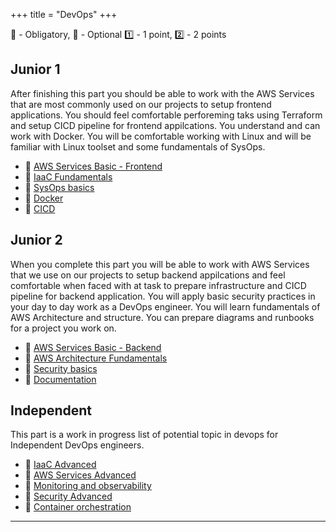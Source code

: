 +++
title = "DevOps"
+++

📗 - Obligatory, 📙 - Optional
1️⃣ - 1 point, 2️⃣ - 2 points
## Junior 1

After finishing this part you should be able to work with the AWS Services that are most commonly used on our projects to setup frontend applications. You should feel comfortable perforeming taks using Terraform and setup CICD pipeline for frontend appilcations. You understand and can work with Docker. You will be comfortable working with Linux and will be familiar with Linux toolset and some fundamentals of SysOps.
- 📗 [AWS Services Basic - Frontend](/devops/junior_i/aws_services_basic_frontend/)
- 📗 [IaaC Fundamentals](/devops/junior_i/iacc_fundamentals/)
- 📗 [SysOps basics](/devops/junior_i/sysops_basics/)
- 📗 [Docker](/devops/junior_i/docker/)
- 📗 [CICD](/devops/junior_i/cicd/)

## Junior 2

When you complete this part you will be able to work with AWS Services that we use on our projects to setup backend appilcations and feel comfortable when faced with at task to prepare infrastructure and CICD pipeline for backend application. You will apply basic security practices in your day to day work as a DevOps engineer. You will learn fundamentals of AWS Architecture and structure. You can prepare diagrams and runbooks for a project you work on.

- 📗 [AWS Services Basic - Backend](/devops/junior_ii/aws_services_basic_backend/)
- 📗 [AWS Architecture Fundamentals](/devops/junior_ii/aws_architecture_fundamentals/)
- 📗 [Security basics](/devops/junior_ii/security_basics/)
- 📗 [Documentation](/devops/junior_ii/documentation/)


## Independent

This part is a work in progress list of potential topic in devops for Independent DevOps engineers.

- 📗 [IaaC Advanced](/devops/independent/iaac_advanced/)
- 📗 [AWS Services Advanced](/devops/independent/aws_services_advanced/)
- 📗 [Monitoring and observability](/devops/independent/monitoring_and_observability/)
- 📗 [Security Advanced](/devops/independent/security_advanced/)
- 📗 [Container orchestration](/devops/independent/container_orchestration/)

---
